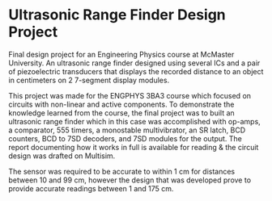 # Ultrasonic Range Finder Design Project

Final design project for an Engineering Physics course at McMaster University. An ultrasonic range finder designed using several ICs and a pair of piezoelectric transducers that displays the recorded distance to an object in centimeters on 2 7-segment display modules.

This project was made for the ENGPHYS 3BA3 course which focused on circuits with non-linear and active components. To demonstrate the knowledge learned from the course, the final project was to built an ultrasonic range finder which in this case was accomplished with op-amps, a comparator, 555 timers, a monostable multivibrator, an SR latch, BCD counters, BCD to 7SD decoders, and 7SD modules for the output. The report documenting how it works in full is available for reading & the circuit design was drafted on Multisim.

The sensor was required to be accurate to within 1 cm for distances between 10 and 99 cm, however the design that was developed prove to provide accurate readings between 1 and 175 cm.
